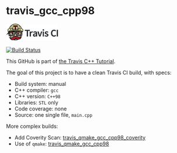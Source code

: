 # travis_gcc_cpp98

[![Travis CI logo](TravisCI.png)](https://travis-ci.org)

[![Build Status](https://travis-ci.org/richelbilderbeek/travis_gcc_cpp98.svg?branch=master)](https://travis-ci.org/richelbilderbeek/travis_gcc_cpp98)

This GitHub is part of [the Travis C++ Tutorial](https://github.com/richelbilderbeek/travis_cpp_tutorial).

The goal of this project is to have a clean Travis CI build, with specs:
 * Build system: manual
 * C++ compiler: `gcc`
 * C++ version: `C++98`
 * Libraries: `STL` only
 * Code coverage: none
 * Source: one single file, `main.cpp`

More complex builds:
 * Add Coverity Scan: [travis_qmake_gcc_cpp98_coverity](https://www.github.com/richelbilderbeek/travis_qmake_gcc_cpp98_coverity)
 * Use of `qmake`: [travis_qmake_gcc_cpp98](https://www.github.com/richelbilderbeek/travis_qmake_gcc_cpp98)
